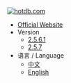 <a class="navicon" href="https://hotdb.com" target="_blank">
<img src="/assets/navicon-colorful.png" alt="hotdb.com"/>
</a>

* [Official Website](https://www.hotdb.com)
* Version
  * [2.5.6.1](/en/2.5.6.1/)
  * [2.5.7](/en/2.5.7/)
* 语言 / Language
  * [中文](/zh/2.5.6.1/)
  * [English](/en/2.5.6.1/)
